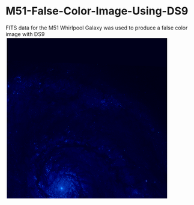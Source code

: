 # M51-False-Color-Image-Using-DS9
FITS data for the M51 Whirlpool Galaxy was used to produce a false color image with DS9
![My Image](M51.png)
